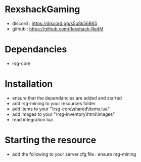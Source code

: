 # RexshackGaming
- discord : https://discord.gg/s5uSk56B65
- github : https://github.com/Rexshack-RedM

# Dependancies
- rsg-core

# Installation
- ensure that the dependancies are added and started
- add rsg-mining to your resources folder
- add items to your "\rsg-core\shared\items.lua"
- add images to your "\rsg-inventory\html\images"
- read integration.lua


# Starting the resource
- add the following to your server.cfg file : ensure rsg-mining


